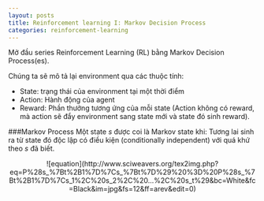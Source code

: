 ```yaml
---
layout: posts
title: Reinforcement learning I: Markov Decision Process
categories: reinforcement-learning
---
```

Mở đầu series Reinforcement Learning (RL) bằng Markov Decision Process(es).

Chúng ta sẽ mô tả lại environment qua các thuộc tính:

* State: trạng thái của environment tại một thời điểm
* Action: Hành động của agent
* Reward: Phần thưởng tương ứng của mỗi state (Action không có reward, mà action sẽ đẩy environment sang state mới và state đó sinh reward).

###Markov Process
Một state *s* được coi là Markov state khi: Tương lai sinh ra từ state đó độc lập có điều kiện (conditionally independent) với quá khứ theo *s* đã biết.

<div align="center">![equation](http://www.sciweavers.org/tex2img.php?eq=P%28s_%7Bt%2B1%7D%7Cs_%7Bt%7D%29%20%3D%20P%28s_%7Bt%2B1%7D%7Cs_1%2C%20s_2%2C%20...%2C%20s_t%29&bc=White&fc=Black&im=jpg&fs=12&ff=arev&edit=0)</div>
